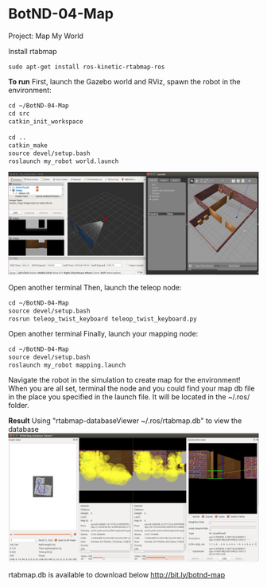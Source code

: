 # BotND-04-Map

Project: Map My World

Install rtabmap
```
sudo apt-get install ros-kinetic-rtabmap-ros
```

**To run**
First, launch the Gazebo world and RViz, spawn the robot in the environment:
```
cd ~/BotND-04-Map
cd src
catkin_init_workspace

cd ..
catkin_make
source devel/setup.bash
roslaunch my_robot world.launch
```
![Gazebo and RViz](BotND-04-Map-Gazebo.png)

Open another terminal
Then, launch the teleop node:
```
cd ~/BotND-04-Map
source devel/setup.bash
rosrun teleop_twist_keyboard teleop_twist_keyboard.py
```
Open another terminal
Finally, launch your mapping node:
```
cd ~/BotND-04-Map
source devel/setup.bash
roslaunch my_robot mapping.launch
```
Navigate the robot in the simulation to create map for the environment! When you are all set, terminal the node and you could find your map db file in the place you specified in the launch file. It will be located in the ~/.ros/ folder.

**Result**
Using "rtabmap-databaseViewer ~/.ros/rtabmap.db" to view the database
![RTAB Result](BotND-04-Map-RTAB-Map-Result.png)

rtabmap.db is available to download below
http://bit.ly/botnd-map




